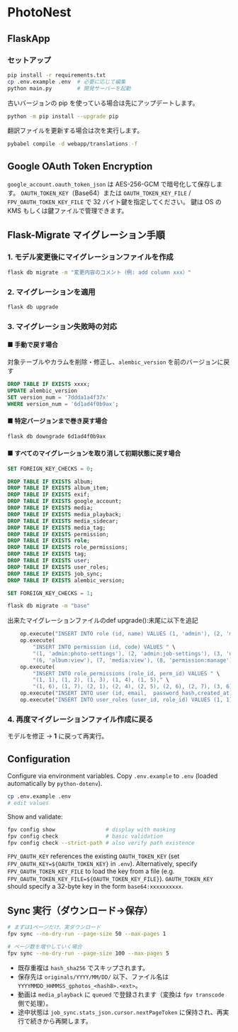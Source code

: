 # PhotoNest
## FlaskApp

### セットアップ

```bash
pip install -r requirements.txt
cp .env.example .env  # 必要に応じて編集
python main.py        # 開発サーバーを起動
```

古いバージョンの pip を使っている場合は先にアップデートします。

```bash
python -m pip install --upgrade pip
```

翻訳ファイルを更新する場合は次を実行します。

```bash
pybabel compile -d webapp/translations -f
```



## Google OAuth Token Encryption

`google_account.oauth_token_json` は AES-256-GCM で暗号化して保存します。
`OAUTH_TOKEN_KEY`（Base64）または `OAUTH_TOKEN_KEY_FILE` / `FPV_OAUTH_TOKEN_KEY_FILE` で 32 バイト鍵を指定してください。
鍵は OS の KMS もしくは鍵ファイルで管理できます。

## Flask-Migrate マイグレーション手順

### 1. モデル変更後にマイグレーションファイルを作成

```bash
flask db migrate -m "変更内容のコメント（例: add column xxx）"
```

### 2. マイグレーションを適用

```bash
flask db upgrade
```


### 3. マイグレーション失敗時の対応

#### ■ 手動で戻す場合

対象テーブルやカラムを削除・修正し、`alembic_version` を前のバージョンに戻す

```sql
DROP TABLE IF EXISTS xxxx;
UPDATE alembic_version 
SET version_num = '7ddda1a4f37x' 
WHERE version_num = '6d1ad4f0b9ax';
```

#### ■ 特定バージョンまで巻き戻す場合

```bash
flask db downgrade 6d1ad4f0b9ax
```

#### ■ すべてのマイグレーションを取り消して初期状態に戻す場合


```SQL
SET FOREIGN_KEY_CHECKS = 0;

DROP TABLE IF EXISTS album;
DROP TABLE IF EXISTS album_item;
DROP TABLE IF EXISTS exif;
DROP TABLE IF EXISTS google_account;
DROP TABLE IF EXISTS media;
DROP TABLE IF EXISTS media_playback;
DROP TABLE IF EXISTS media_sidecar;
DROP TABLE IF EXISTS media_tag;
DROP TABLE IF EXISTS permission;
DROP TABLE IF EXISTS role;
DROP TABLE IF EXISTS role_permissions;
DROP TABLE IF EXISTS tag;
DROP TABLE IF EXISTS user;
DROP TABLE IF EXISTS user_roles;
DROP TABLE IF EXISTS job_sync;
DROP TABLE IF EXISTS alembic_version;

SET FOREIGN_KEY_CHECKS = 1;
```

```bash
flask db migrate -m "base"
```

出来たマイグレーションファイルのdef upgrade():末尾に以下を追記

```python
    op.execute("INSERT INTO role (id, name) VALUES (1, 'admin'), (2, 'manager'), (3, 'member')")
    op.execute(
        "INSERT INTO permission (id, code) VALUES " \
        "(1, 'admin:photo-settings'), (2, 'admin:job-settings'), (3, 'user:manage'), (4, 'album:create'), (5, 'album:edit'), " \
        "(6, 'album:view'), (7, 'media:view'), (8, 'permission:manage'), (9, 'role:manage'), (10, 'system:manage')")
    op.execute(
        "INSERT INTO role_permissions (role_id, perm_id) VALUES " \
        "(1, 1), (1, 2), (1, 3), (1, 4), (1, 5)," \
        "(1, 6), (1, 7), (2, 1), (2, 4), (2, 5), (2, 6), (2, 7), (3, 6), (3, 7)")
    op.execute("INSERT INTO user (id, email,  password_hash,created_at) VALUES (1, 'admin@example.com', 'scrypt:32768:8:1$7oTcIUdekNLXGSXC$fd0f3320bde4570c7e1ea9d9d289aeb916db7a50fb62489a7e89d99c6cc576813506fd99f50904101c1eb85ff925f8dc879df5ded781ef2613224d702938c9c8', NOW())")
    op.execute("INSERT INTO user_roles (user_id, role_id) VALUES (1, 1)")
```


### 4. 再度マイグレーションファイル作成に戻る

モデルを修正 → **1** に戻って再実行。


## Configuration

Configure via environment variables. Copy `.env.example` to `.env` (loaded automatically by `python-dotenv`).

```bash
cp .env.example .env
# edit values
```

Show and validate:

```bash
fpv config show                # display with masking
fpv config check               # basic validation
fpv config check --strict-path # also verify path existence
```

`FPV_OAUTH_KEY` references the existing `OAUTH_TOKEN_KEY` (set `FPV_OAUTH_KEY=${OAUTH_TOKEN_KEY}` in `.env`). Alternatively, specify `FPV_OAUTH_TOKEN_KEY_FILE` to load the key from a file (e.g. `FPV_OAUTH_TOKEN_KEY_FILE=${OAUTH_TOKEN_KEY_FILE}`). `OAUTH_TOKEN_KEY` should specify a 32-byte key in the form `base64:xxxxxxxxxx`.

## Sync 実行（ダウンロード→保存）

```bash
# まずは1ページだけ、実ダウンロード
fpv sync --no-dry-run --page-size 50 --max-pages 1

# ページ数を増やしていく場合
fpv sync --no-dry-run --page-size 100 --max-pages 5
```

- 既存重複は `hash_sha256` でスキップされます。
- 保存先は `originals/YYYY/MM/DD/` 以下、ファイル名は `YYYYMMDD_HHMMSS_gphotos_<hash8>.<ext>`。
- 動画は `media_playback` に `queued` で登録されます（変換は `fpv transcode` 側で処理）。
- 途中状態は `job_sync.stats_json.cursor.nextPageToken` に保持され、再実行で続きから再開します。

